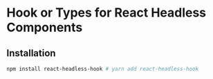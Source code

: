 # Hook or Types for React Headless Components

## Installation

```bash
npm install react-headless-hook # yarn add react-headless-hook
```
